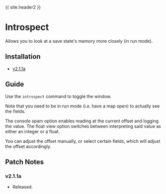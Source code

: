 {{ site.header2 }}

# Introspect

Allows you to look at a save state's memory more closely (in run mode).

## Installation

- [v2.1.1a](https://github.com/Sai-Moen/TMInterface-AS-SaiMoen/releases/download/introspect_v2.1.1a/introspect.zip)

## Guide

Use the `introspect` command to toggle the window.

Note that you need to be in run mode (i.e. have a map open) to actually see the fields.

The console spam option enables reading at the current offset and logging the value.
The float view option switches between interpreting said value as either an integer or a float.

You can adjust the offset manually, or select certain fields, which will adjust the offset accordingly.

## Patch Notes

### v2.1.1a

- Released.
